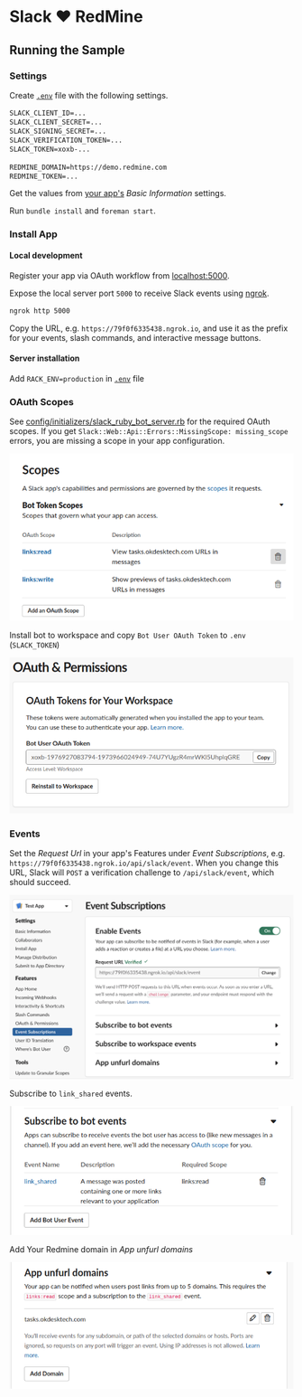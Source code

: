 Slack :heart: RedMine
===================================

## Running the Sample

### Settings

Create [`.env`](/.env.sample) file with the following settings.

```
SLACK_CLIENT_ID=...
SLACK_CLIENT_SECRET=...
SLACK_SIGNING_SECRET=...
SLACK_VERIFICATION_TOKEN=...
SLACK_TOKEN=xoxb-...

REDMINE_DOMAIN=https://demo.redmine.com
REDMINE_TOKEN=...
```

Get the values from [your app's](https://api.slack.com/apps) _Basic Information_ settings.

Run `bundle install` and `foreman start`.

### Install App

#### Local development

Register your app via OAuth workflow from [localhost:5000](http://localhost:5000).

Expose the local server port `5000` to receive Slack events using [ngrok](https://ngrok.com).

```bash
ngrok http 5000
```

Copy the URL, e.g. `https://79f0f6335438.ngrok.io`, and use it as the prefix for your events, slash commands, and interactive message buttons.

#### Server installation

Add `RACK_ENV=production` in [`.env`](/.env) file

### OAuth Scopes

See [config/initializers/slack_ruby_bot_server.rb](config/initializers/slack_ruby_bot_server.rb) for the required OAuth scopes. If you get `Slack::Web::Api::Errors::MissingScope: missing_scope` errors, you are missing a scope in your app configuration.

![scopes](screenshots/scopes.png)

Install bot to workspace and copy `Bot User OAuth Token` to `.env` (`SLACK_TOKEN`)

![bot token](screenshots/bot-token.png)

### Events

Set the _Request Url_ in your app's Features under _Event Subscriptions_, e.g. `https://79f0f6335438.ngrok.io/api/slack/event`. When you change this URL, Slack will `POST` a verification challenge to `/api/slack/event`, which should succeed.

![events](screenshots/events.png)

Subscribe to `link_shared` events.

![subscribe events](screenshots/event-subscribe.png)

Add Your Redmine domain in _App unfurl domains_ 

![img.png](screenshots/domains.png)